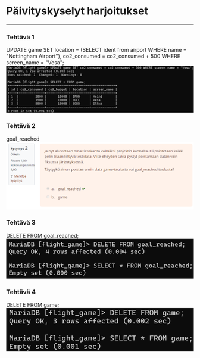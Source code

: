 # Päivityskyselyt harjoitukset
___

### Tehtävä 1
UPDATE game SET location = (SELECT ident from airport WHERE name = "Nottingham Airport"), co2_consumed = co2_consumed + 500 WHERE screen_name = "Vesa";
![Tehtävä-01.png](Teht%C3%A4v%C3%A4-01.png)

### Tehtävä 2
goal_reached
![Tehtävä-02.png](Teht%C3%A4v%C3%A4-02.png)

### Tehtävä 3
DELETE FROM goal_reached;
![Tehtävä-03.png](Teht%C3%A4v%C3%A4-03.png)

### Tehtävä 4
DELETE FROM game;
![Tehtävä-04.png](Teht%C3%A4v%C3%A4-04.png)

